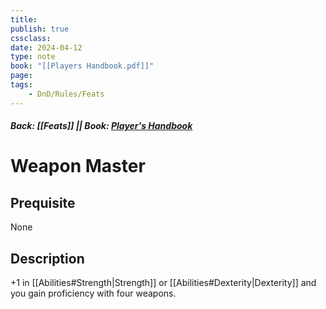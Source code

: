 ```yaml
---
title:
publish: true
cssclass:
date: 2024-04-12
type: note
book: "[[Players Handbook.pdf]]"
page: 
tags:
    - DnD/Rules/Feats
---
```


##### Back: [[Feats]] || Book: [Player's Handbook](https://drive.google.com/drive/folders/1O5bhpYizcIT5xxAoLOuzCRht_PVS7VSG?usp=sharing)

# Weapon Master


## Prequisite 
None

## Description
+1 in [[Abilities#Strength|Strength]] or [[Abilities#Dexterity|Dexterity]] and you gain proficiency with four weapons.